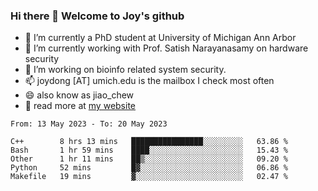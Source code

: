 ### Hi there 👋 Welcome to Joy's github

- 🔭 I’m currently a PhD student at University of Michigan Ann Arbor
- 🌱 I’m currently working with Prof. Satish Narayanasamy on hardware security
- 👯 I’m working on bioinfo related system security. 
- 📫 joydong [AT] umich.edu is the mailbox I check most often
- 😄 also know as jiao_chew
- 💬 read more at [my website](https://joydddd.github.io/)
<!--START_SECTION:waka-->

```text
From: 13 May 2023 - To: 20 May 2023

C++        8 hrs 13 mins   ████████████████░░░░░░░░░   63.86 %
Bash       1 hr 59 mins    ████░░░░░░░░░░░░░░░░░░░░░   15.43 %
Other      1 hr 11 mins    ██▒░░░░░░░░░░░░░░░░░░░░░░   09.20 %
Python     52 mins         █▓░░░░░░░░░░░░░░░░░░░░░░░   06.86 %
Makefile   19 mins         ▓░░░░░░░░░░░░░░░░░░░░░░░░   02.47 %
```

<!--END_SECTION:waka-->
